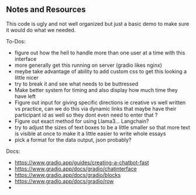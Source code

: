 ## **Notes and Resources**

This code is ugly and not well organized but just a basic demo to make sure it would do what we needed. 


To-Dos:
- figure out how the hell to handle more than one user at a time with this interface
- more generally get this running on server (gradio likes nginx)
- meybe take advantage of ability to add custom css to get this looking a little nicer
- try to break it and see what needs to be buttressed
- Make better system for timing and also display how much time they have left
- Figure out input for giving specific directions ie creative vs well written vs practice, can we do this via dynamic links that maybe have their participant id as well so they dont even need to enter that ?
- Figure out exact method for using Llama3... Langchain?
- try to adjust the sizes of text boxes to be a little smaller so that more text is visible at once to make it a little easier to write whole essays
- pick a format for the data output, json probably?

Docs:
- https://www.gradio.app/guides/creating-a-chatbot-fast
- https://www.gradio.app/docs/gradio/chatinterface
- https://www.gradio.app/docs/gradio/blocks
- https://www.gradio.app/docs/gradio/row
- 